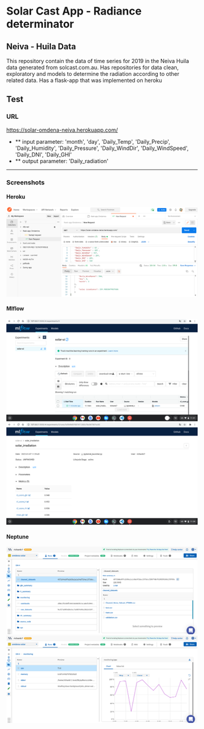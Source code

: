 # Solar Cast App - Radiance determinator 

## Neiva - Huila Data 

This repository contain the data of time series for 2019 in the Neiva Huila data generated from solcast.com.au. Has repositories for data clean, exploratory and models to determine the radiation according to other related data. Has a flask-app that was implemented on heroku 


## Test
### URL

https://solar-omdena-neiva.herokuapp.com/


- ** input parameter: 
       'month', 'day', 'Daily_Temp', 'Daily_Precip', 'Daily_Humidity',
       'Daily_Pressure', 'Daily_WindDir', 'Daily_WindSpeed', 'Daily_DNI',
       'Daily_GHI'
- ** output parameter: 
        'Daily_radiation'

---
### Screenshots

#### Heroku
![screenshot](screenshots/heroku-app.png)
#### Mlflow
![screenshot](screenshots/mlflow-experiment.png)
![screenshot](screenshots/mlflow.png)
#### Neptune
![screenshot](screenshots/neptune-solar.png)
![screenshot](screenshots/neptune-cpu-use.png)